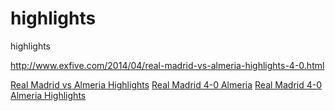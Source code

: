 highlights
==========

highlights

http://www.exfive.com/2014/04/real-madrid-vs-almeria-highlights-4-0.html


<a href="http://www.exfive.com/2014/04/real-madrid-vs-almeria-highlights-4-0.html">Real Madrid vs Almeria Highlights</a> <a href="http://www.exfive.com/2014/04/real-madrid-vs-almeria-highlights-4-0.html">Real Madrid 4-0 Almeria</a> <a href="http://www.exfive.com/2014/04/real-madrid-vs-almeria-highlights-4-0.html">Real Madrid 4-0 Almeria Highlights</a>
